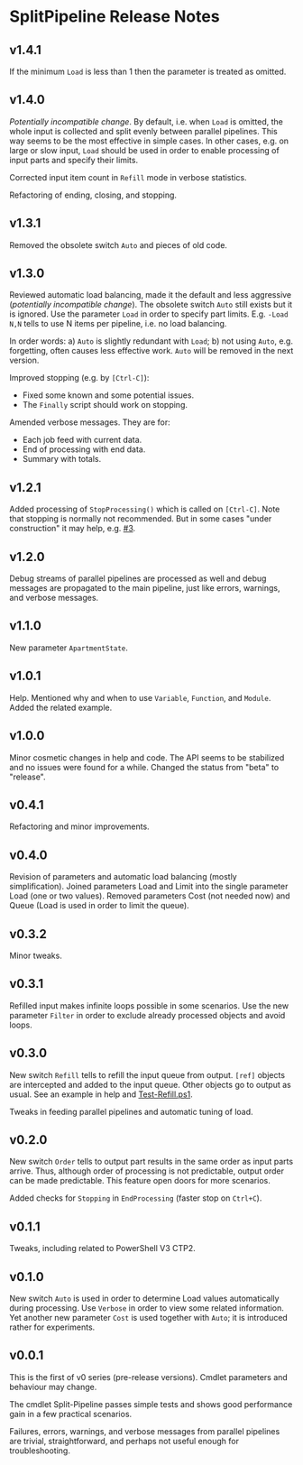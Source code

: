 SplitPipeline Release Notes
===========================

## v1.4.1

If the minimum `Load` is less than 1 then the parameter is treated as omitted.

## v1.4.0

*Potentially incompatible change*. By default, i.e. when `Load` is omitted, the
whole input is collected and split evenly between parallel pipelines. This way
seems to be the most effective in simple cases. In other cases, e.g. on large
or slow input, `Load` should be used in order to enable processing of input
parts and specify their limits.

Corrected input item count in `Refill` mode in verbose statistics.

Refactoring of ending, closing, and stopping.

## v1.3.1

Removed the obsolete switch `Auto` and pieces of old code.

## v1.3.0

Reviewed automatic load balancing, made it the default and less aggressive
(*potentially incompatible change*). The obsolete switch `Auto` still exists
but it is ignored. Use the parameter `Load` in order to specify part limits.
E.g. `-Load N,N` tells to use N items per pipeline, i.e. no load balancing.

In order words: a) `Auto` is slightly redundant with `Load`; b) not using
`Auto`, e.g. forgetting, often causes less effective work. `Auto` will be
removed in the next version.

Improved stopping (e.g. by `[Ctrl-C]`):

- Fixed some known and some potential issues.
- The `Finally` script should work on stopping.

Amended verbose messages. They are for:

- Each job feed with current data.
- End of processing with end data.
- Summary with totals.

## v1.2.1

Added processing of `StopProcessing()` which is called on `[Ctrl-C]`. Note that
stopping is normally not recommended. But in some cases "under construction" it
may help, e.g. [#3](https://github.com/nightroman/SplitPipeline/issues/3).

## v1.2.0

Debug streams of parallel pipelines are processed as well and debug messages
are propagated to the main pipeline, just like errors, warnings, and verbose
messages.

## v1.1.0

New parameter `ApartmentState`.

## v1.0.1

Help. Mentioned why and when to use `Variable`, `Function`, and `Module`. Added
the related example.

## v1.0.0

Minor cosmetic changes in help and code. The API seems to be stabilized and no
issues were found for a while. Changed the status from "beta" to "release".

## v0.4.1

Refactoring and minor improvements.

## v0.4.0

Revision of parameters and automatic load balancing (mostly simplification).
Joined parameters Load and Limit into the single parameter Load (one or two
values). Removed parameters Cost (not needed now) and Queue (Load is used in
order to limit the queue).

## v0.3.2

Minor tweaks.

## v0.3.1

Refilled input makes infinite loops possible in some scenarios. Use the new
parameter `Filter` in order to exclude already processed objects and avoid
loops.

## v0.3.0

New switch `Refill` tells to refill the input queue from output. `[ref]`
objects are intercepted and added to the input queue. Other objects go to
output as usual. See an example in help and
[Test-Refill.ps1](https://github.com/nightroman/SplitPipeline/blob/master/Tests/Test-Refill.ps1).

Tweaks in feeding parallel pipelines and automatic tuning of load.

## v0.2.0

New switch `Order` tells to output part results in the same order as input
parts arrive. Thus, although order of processing is not predictable, output
order can be made predictable. This feature open doors for more scenarios.

Added checks for `Stopping` in `EndProcessing` (faster stop on `Ctrl+C`).

## v0.1.1

Tweaks, including related to PowerShell V3 CTP2.

## v0.1.0

New switch `Auto` is used in order to determine Load values automatically during
processing. Use `Verbose` in order to view some related information. Yet another
new parameter `Cost` is used together with `Auto`; it is introduced rather for
experiments.

## v0.0.1

This is the first of v0 series (pre-release versions). Cmdlet parameters and
behaviour may change.

The cmdlet Split-Pipeline passes simple tests and shows good performance gain
in a few practical scenarios.

Failures, errors, warnings, and verbose messages from parallel pipelines are
trivial, straightforward, and perhaps not useful enough for troubleshooting.
